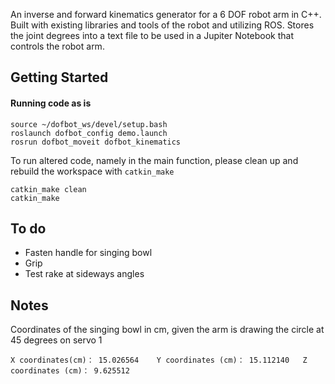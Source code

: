 An inverse and forward kinematics generator for a 6 DOF robot arm in C++. Built with existing libraries and tools of the robot and utilizing ROS.
Stores the joint degrees into a text file to be used in a Jupiter Notebook that controls the robot arm.

## Getting Started

#### Running code as is

```
source ~/dofbot_ws/devel/setup.bash
roslaunch dofbot_config demo.launch
rosrun dofbot_moveit dofbot_kinematics
```

To run altered code, namely in the main function, please clean up and rebuild the workspace with `catkin_make`

```
catkin_make clean
catkin_make
```

## To do
* Fasten handle for singing bowl
* Grip
* Test rake at sideways angles

## Notes
Coordinates of the singing bowl in cm, given the arm is drawing the circle at 45 degrees on servo 1
```
X coordinates(cm)： 15.026564	Y coordinates (cm)： 15.112140	Z coordinates (cm)： 9.625512
```
